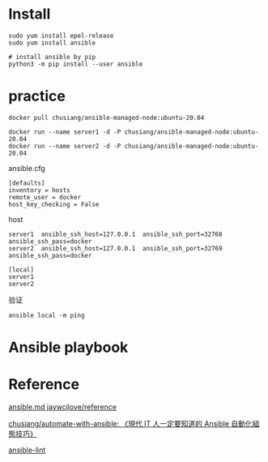 # Install

```shell
sudo yum install epel-release
sudo yum install ansible
```

```shell
# install ansible by pip
python3 -m pip install --user ansible
```

# practice

```shell
docker pull chusiang/ansible-managed-node:ubuntu-20.04

docker run --name server1 -d -P chusiang/ansible-managed-node:ubuntu-20.04
docker run --name server2 -d -P chusiang/ansible-managed-node:ubuntu-20.04
```

ansible.cfg
```shell
[defaults]
inventory = hosts
remote_user = docker
host_key_checking = False
```

host
```shell
server1  ansible_ssh_host=127.0.0.1  ansible_ssh_port=32768 ansible_ssh_pass=docker
server2  ansible_ssh_host=127.0.0.1  ansible_ssh_port=32769 ansible_ssh_pass=docker

[local]
server1
server2
```

验证
```shell
ansible local -m ping
```

# Ansible playbook

# Reference

[ansible.md  jaywcjlove/reference](https://github.com/jaywcjlove/reference/blob/ecb59d8980f3da31f547f4b4123d65ea395dd59c/docs/ansible.md#L4)

[chusiang/automate-with-ansible: 《現代 IT 人一定要知道的 Ansible 自動化組態技巧》](https://github.com/chusiang/automate-with-ansible)

[ansible-lint](https://github.com/ansible/ansible-lint)
